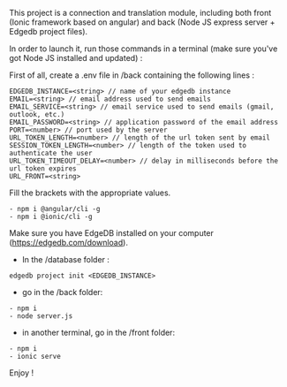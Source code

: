 This project is a connection and  translation module, including both front (Ionic framework based on angular) and back (Node JS express server + Edgedb project files).

In order to launch it, run those commands in a terminal (make sure you've got Node JS installed and updated) :

First of all, create a .env file in /back containing the following lines :

```
EDGEDB_INSTANCE=<string> // name of your edgedb instance
EMAIL=<string> // email address used to send emails
EMAIL_SERVICE=<string> // email service used to send emails (gmail, outlook, etc.)
EMAIL_PASSWORD=<string> // application password of the email address
PORT=<number> // port used by the server
URL_TOKEN_LENGTH=<number> // length of the url token sent by email
SESSION_TOKEN_LENGTH=<number> // length of the token used to authenticate the user
URL_TOKEN_TIMEOUT_DELAY=<number> // delay in milliseconds before the url token expires
URL_FRONT=<string>
```

Fill the brackets with the appropriate values.

```
- npm i @angular/cli -g
- npm i @ionic/cli -g
```

Make sure you have EdgeDB installed on your computer (https://edgedb.com/download).
- In the /database folder :

```
edgedb project init <EDGEDB_INSTANCE>
```


- go in the /back folder:

```
- npm i
- node server.js
```

- in another terminal, go in the /front folder:

```
- npm i
- ionic serve
```

Enjoy !

